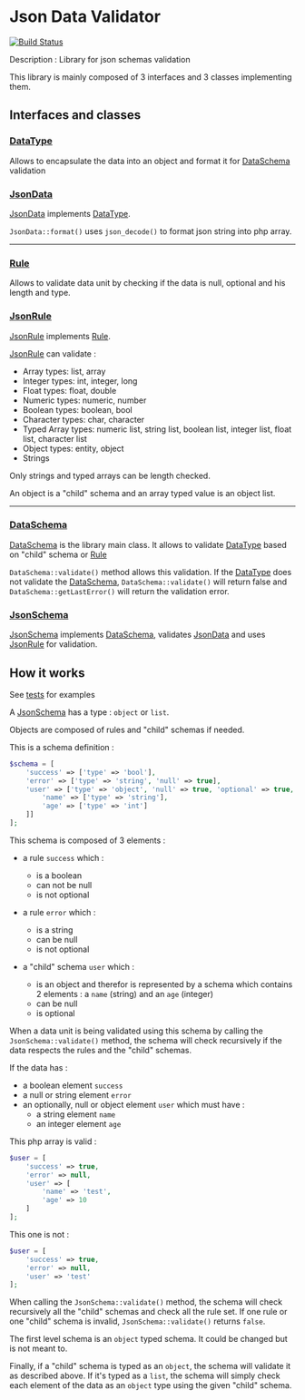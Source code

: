 # Json Data Validator

[![Build Status](https://travis-ci.com/hunomina/json-data-validator.svg?branch=master)](https://travis-ci.com/hunomina/json-data-validator)

Description : Library for json schemas validation

This library is mainly composed of 3 interfaces and 3 classes implementing them.

## Interfaces and classes

### [DataType](https://github.com/hunomina/json-data-validator/blob/master/src/Data/DataType.php)

Allows to encapsulate the data into an object and format it for [DataSchema](https://github.com/hunomina/json-data-validator/blob/master/src/Schema/DataSchema.php) validation

### [JsonData](https://github.com/hunomina/json-data-validator/blob/master/src/Data/JsonData.php)

[JsonData](https://github.com/hunomina/json-data-validator/blob/master/src/Data/JsonData.php) implements [DataType](https://github.com/hunomina/json-data-validator/blob/master/src/Data/DataType.php).

`JsonData::format()` uses `json_decode()` to format json string into php array.

---

### [Rule](https://github.com/hunomina/json-data-validator/blob/master/src/Rule/Rule.php)

Allows to validate data unit by checking if the data is null, optional and his length and type.

### [JsonRule](https://github.com/hunomina/json-data-validator/blob/master/src/Rule/JsonRule.php)

[JsonRule](https://github.com/hunomina/json-data-validator/blob/master/src/Rule/JsonRule.php) implements [Rule](https://github.com/hunomina/json-data-validator/blob/master/src/Rule/Rule.php).

[JsonRule](https://github.com/hunomina/json-data-validator/blob/master/src/Rule/JsonRule.php) can validate :

- Array types: list, array
- Integer types: int, integer, long
- Float types: float, double
- Numeric types: numeric, number
- Boolean types: boolean, bool
- Character types: char, character
- Typed Array types: numeric list, string list, boolean list, integer list, float list, character list
- Object types: entity, object
- Strings

Only strings and typed arrays can be length checked.

An object is a "child" schema and an array typed value is an object list.

---

### [DataSchema](https://github.com/hunomina/json-data-validator/blob/master/src/Schema/DataSchema.php)

[DataSchema](https://github.com/hunomina/json-data-validator/blob/master/src/Schema/DataSchema.php) is the library main class. It allows to validate [DataType](https://github.com/hunomina/json-data-validator/blob/master/src/Data/DataType.php) based on "child" schema or [Rule](https://github.com/hunomina/json-data-validator/blob/master/src/Rule/Rule.php)

`DataSchema::validate()` method allows this validation. If the [DataType](https://github.com/hunomina/json-data-validator/blob/master/src/Data/DataType.php) does not validate the [DataSchema](https://github.com/hunomina/json-data-validator/blob/master/src/Schema/DataSchema.php), `DataSchema::validate()` will return false and `DataSchema::getLastError()` will return the validation error.

### [JsonSchema](https://github.com/hunomina/json-data-validator/blob/master/src/Schema/JsonSchema.php)

[JsonSchema](https://github.com/hunomina/json-data-validator/blob/master/src/Schema/JsonSchema.php) implements [DataSchema](https://github.com/hunomina/json-data-validator/blob/master/src/Schema/DataSchema.php), validates [JsonData](https://github.com/hunomina/json-data-validator/blob/master/src/Data/JsonData.php) and uses [JsonRule](https://github.com/hunomina/json-data-validator/blob/master/src/Rule/JsonRule.php) for validation.

## How it works

See [tests](https://github.com/hunomina/json-data-validator/tree/master/tests) for examples

A [JsonSchema](https://github.com/hunomina/json-data-validator/blob/master/src/Schema/JsonSchema.php) has a type : `object` or `list`.

Objects are composed of rules and "child" schemas if needed.

This is a schema definition :


```php
$schema = [
    'success' => ['type' => 'bool'],
    'error' => ['type' => 'string', 'null' => true],
    'user' => ['type' => 'object', 'null' => true, 'optional' => true, 'schema' => [
        'name' => ['type' => 'string'],
        'age' => ['type' => 'int']
    ]]
];
```

This schema is composed of 3 elements :
- a rule `success` which :
    - is a boolean
    - can not be null
    - is not optional
   
- a rule `error` which :
    - is a string
    - can be null
    - is not optional
    
- a "child" schema `user` which :
    - is an object and therefor is represented by a schema which contains 2 elements : a `name` (string) and an `age` (integer)
    - can be null
    - is optional
    
When a data unit is being validated using this schema by calling the `JsonSchema::validate()` method, the schema will check recursively if the data respects the rules and the "child" schemas.

If the data has :
- a boolean element `success`
- a null or string element `error`
- an optionally, null or object element `user` which must have :
    - a string element `name`
    - an integer element `age`
    
This php array is valid :

```php
$user = [
    'success' => true,
    'error' => null,
    'user' => [
        'name' => 'test',
        'age' => 10
    ]
];
```

This one is not :

```php
$user = [
    'success' => true,
    'error' => null,
    'user' => 'test'
];
```

When calling the `JsonSchema::validate()` method, the schema will check recursively all the "child" schemas and check all the rule set. If one rule or one "child" schema is invalid, `JsonSchema::validate()` returns `false`.

The first level schema is an `object` typed schema. It could be changed but is not meant to.

Finally, if a "child" schema is typed as an `object`, the schema will validate it as described above. If it's typed as a `list`, the schema will simply check each element of the data as an `object` type using the given "child" schema.